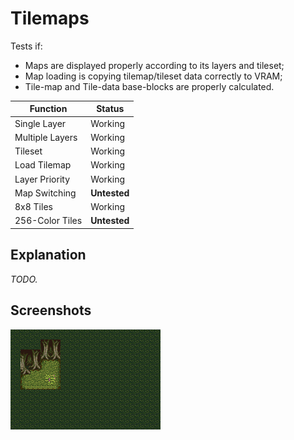 Tilemaps
========

Tests if:
- Maps are displayed properly according to its layers and tileset;
- Map loading is copying tilemap/tileset data correctly to VRAM;
- Tile-map and Tile-data base-blocks are properly calculated.

| Function        | Status       |
|-----------------|--------------|
| Single Layer    | Working      |
| Multiple Layers | Working      |
| Tileset         | Working      |
| Load Tilemap    | Working      |
| Layer Priority  | Working      |
| Map Switching   | **Untested** |
| 8x8 Tiles       | Working      |
| 256-Color Tiles | **Untested** |

Explanation
-----------

_TODO._

Screenshots
-----------

![Tilemap Example 1](screenshots/tilemap-0.png)

